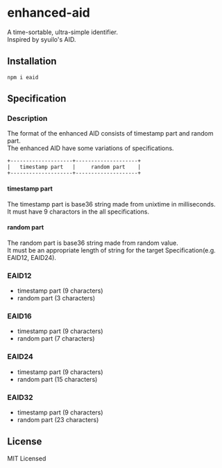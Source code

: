 # enhanced-aid
A time-sortable, ultra-simple identifier.  
Inspired by syuilo's AID.  

## Installation
```
npm i eaid
```

## Specification
### Description
The format of the enhanced AID consists of timestamp part and random part.  
The enhanced AID have some variations of specifications.  

```
+--------------------+--------------------+
|   timestamp part   |     random part    |
+--------------------+--------------------+
```

#### timestamp part
The timestamp part is base36 string made from unixtime in milliseconds.  
It must have 9 charactors in the all specifications.  

#### random part
The random part is base36 string made from random value.  
It must be an appropriate length of string for the target Specification(e.g. EAID12, EAID24).  

### EAID12
- timestamp part (9 characters)
- random part (3 characters)
### EAID16
- timestamp part (9 characters)
- random part (7 characters)
### EAID24
- timestamp part (9 characters)
- random part (15 characters)
### EAID32
- timestamp part (9 characters)
- random part (23 characters)

## License
MIT Licensed
